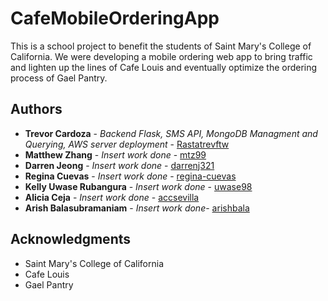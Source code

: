 # CafeMobileOrderingApp

This is a school project to benefit the students of Saint Mary's College of California.
We were developing a mobile ordering web app to bring traffic and lighten up the lines of Cafe Louis and eventually optimize the ordering process of Gael Pantry.


## Authors

* **Trevor Cardoza** - *Backend Flask, SMS API, MongoDB Managment and Querying, AWS server deployment* - [Rastatrevftw](https://github.com/Rastatrevftw1538)
* **Matthew Zhang** - *Insert work done* - [mtz99](https://github.com/mtz99)
* **Darren Jeong** - *Insert work done* - [darrenj321](https://github.com/darrenj321)
* **Regina Cuevas** - *Insert work done* - [regina-cuevas](https://github.com/regina-cuevas)
* **Kelly Uwase Rubangura** - *Insert work done* - [uwase98](https://github.com/uwase98)
* **Alicia Ceja** - *Insert work done* - [accsevilla](https://github.com/accsevilla)
* **Arish Balasubramaniam** - *Insert work done*- [arishbala](https://github.com/arishbala)

## Acknowledgments

* Saint Mary's College of California
* Cafe Louis
* Gael Pantry
